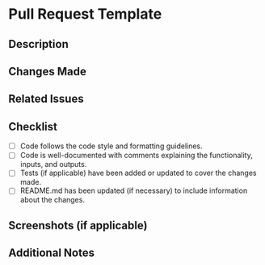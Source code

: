 # Pull Request Template

## Description

<!-- Briefly describe the purpose of this pull request -->

## Changes Made

<!-- List the changes made in this pull request, including new features, bug fixes, enhancements, etc. -->

## Related Issues

<!-- If this pull request addresses any open issues, mention them here using the format "Fixes #issue_number" -->

## Checklist

- [ ] Code follows the code style and formatting guidelines.
- [ ] Code is well-documented with comments explaining the functionality, inputs, and outputs.
- [ ] Tests (if applicable) have been added or updated to cover the changes made.
- [ ] README.md has been updated (if necessary) to include information about the changes.

## Screenshots (if applicable)

<!-- If your changes include visual elements or UI updates, include screenshots here to demonstrate the changes -->

## Additional Notes

<!-- Add any additional information or notes that reviewers should know about this pull request -->

